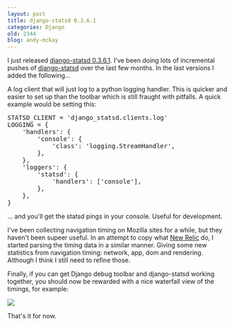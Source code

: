 ```yaml
---
layout: post
title: django-statsd 0.3.6.1
categories: Django
old: 2344
blog: andy-mckay
---
```

<p>I just released <a href="http://pypi.python.org/pypi/django-statsd-mozilla">django-statsd 0.3.6.1</a>. I've been doing lots of incremental pushes of <a href="https://github.com/andymckay/django-statsd">django-statsd</a> over the last few months. In the last versions I added the following...</p>
<p>A log client that will just log to a python logging handler. This is quicker and easier to set up than the toolbar which is still fraught with pitfalls. A quick example would be setting this:</p>
<pre>
STATSD_CLIENT = 'django_statsd.clients.log'
LOGGING = {
    'handlers': {
        'console': {
            'class': 'logging.StreamHandler',
        },
    },
    'loggers': {
        'statsd': {
            'handlers': ['console'],
        },
    },
}
</pre>
<p>... and you'll get the statsd pings in your console. Useful for development.</p>
<p>I've been collecting navigation timing on Mozilla sites for a while, but they haven't been supeer useful. In an attempt to copy what <a href="http://blog.newrelic.com/2012/05/16/its-all-in-the-timing-how-to-use-the-navigation-timing-specification-to-improve-web-performance/">New Relic</a> do, I started parsing the timing data in a similar manner. Giving some new statistics from navigation timing: network, app, dom and rendering. Although I think I still need to refine those.</p>
<p>Finally, if you can get Django debug toolbar and django-statsd working together, you should now be rewarded with a nice waterfall view of the timings, for example:</p>
<img src="http://www.agmweb.ca/files/django-stats-waterfall.png">
<p>That's it for now.</p>
